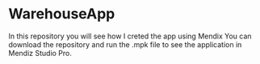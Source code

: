 # WarehouseApp
 In this repository you will see how I creted the app using Mendix
You can download the repository and run the .mpk file to see the application in Mendiz Studio Pro.
